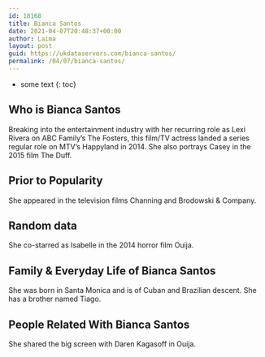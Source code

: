 ```yaml
---
id: 18168
title: Bianca Santos
date: 2021-04-07T20:48:37+00:00
author: Laima
layout: post
guid: https://ukdataservers.com/bianca-santos/
permalink: /04/07/bianca-santos/
---
```


* some text
{: toc}


## Who is Bianca Santos
                  
                  
                  
Breaking into the entertainment industry with her recurring role as Lexi Rivera on ABC Family&#8217;s The Fosters, this film/TV actress landed a series regular role on MTV&#8217;s Happyland in 2014. She also portrays Casey in the 2015 film The Duff. 
                  
              
            
              
            
                
                
                
## Prior to Popularity
                  
                  
                  
She appeared in the television films Channing and Brodowski & Company. 
                  
              
            
              
            
                
                
                
## Random data
                  
                  
                  
She co-starred as Isabelle in the 2014 horror film Ouija. 
                  
              
            
              
            
                
                
                
## Family & Everyday Life of Bianca Santos
                  
                  
                  
She was born in Santa Monica and is of Cuban and Brazilian descent. She has a brother named Tiago.
                  
              
            
              
            
                
                
                
## People Related With Bianca Santos
                  
                  
                  
She shared the big screen with Daren Kagasoff in Ouija.  
                  
              
            
              
            
                
              
            
              
              
            
            
              
            
          
          
          